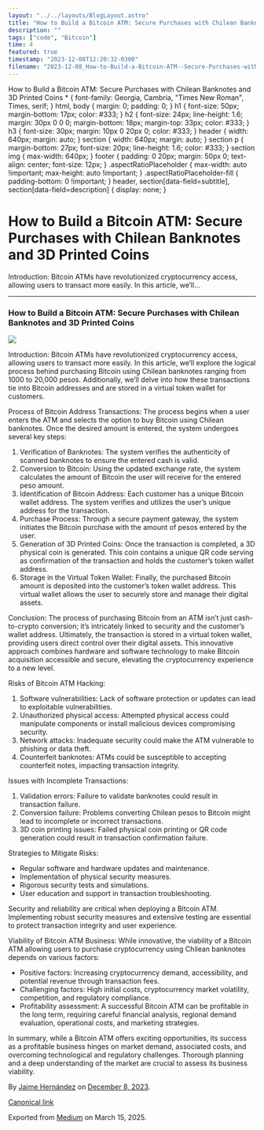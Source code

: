 ```yaml
---
layout: "../../layouts/BlogLayout.astro"
title: "How to Build a Bitcoin ATM: Secure Purchases with Chilean Banknotes and 3D Printed Coins"
description: ""
tags: ["code", "Bitcoin"]
time: 4
featured: true
timestamp: "2023-12-08T12:20:32-0300"
filename: "2023-12-08_How-to-Build-a-Bitcoin-ATM--Secure-Purchases-with-Chilean-Banknotes-and-3D-Printed-Coins-ceec84bff6dc"
---
```


How to Build a Bitcoin ATM: Secure Purchases with Chilean Banknotes and 3D Printed Coins \* { font-family: Georgia, Cambria, "Times New Roman", Times, serif; } html, body { margin: 0; padding: 0; } h1 { font-size: 50px; margin-bottom: 17px; color: #333; } h2 { font-size: 24px; line-height: 1.6; margin: 30px 0 0 0; margin-bottom: 18px; margin-top: 33px; color: #333; } h3 { font-size: 30px; margin: 10px 0 20px 0; color: #333; } header { width: 640px; margin: auto; } section { width: 640px; margin: auto; } section p { margin-bottom: 27px; font-size: 20px; line-height: 1.6; color: #333; } section img { max-width: 640px; } footer { padding: 0 20px; margin: 50px 0; text-align: center; font-size: 12px; } .aspectRatioPlaceholder { max-width: auto !important; max-height: auto !important; } .aspectRatioPlaceholder-fill { padding-bottom: 0 !important; } header, section\[data-field=subtitle\], section\[data-field=description\] { display: none; }

How to Build a Bitcoin ATM: Secure Purchases with Chilean Banknotes and 3D Printed Coins
========================================================================================

Introduction: Bitcoin ATMs have revolutionized cryptocurrency access, allowing users to transact more easily. In this article, we’ll…

* * *

### How to Build a Bitcoin ATM: Secure Purchases with Chilean Banknotes and 3D Printed Coins

![](https://cdn-images-1.medium.com/max/800/0*39E4-i9nUJwQGij3.jpg)

Introduction: Bitcoin ATMs have revolutionized cryptocurrency access, allowing users to transact more easily. In this article, we’ll explore the logical process behind purchasing Bitcoin using Chilean banknotes ranging from 1000 to 20,000 pesos. Additionally, we’ll delve into how these transactions tie into Bitcoin addresses and are stored in a virtual token wallet for customers.

Process of Bitcoin Address Transactions: The process begins when a user enters the ATM and selects the option to buy Bitcoin using Chilean banknotes. Once the desired amount is entered, the system undergoes several key steps:

1.  Verification of Banknotes: The system verifies the authenticity of scanned banknotes to ensure the entered cash is valid.
2.  Conversion to Bitcoin: Using the updated exchange rate, the system calculates the amount of Bitcoin the user will receive for the entered peso amount.
3.  Identification of Bitcoin Address: Each customer has a unique Bitcoin wallet address. The system verifies and utilizes the user’s unique address for the transaction.
4.  Purchase Process: Through a secure payment gateway, the system initiates the Bitcoin purchase with the amount of pesos entered by the user.
5.  Generation of 3D Printed Coins: Once the transaction is completed, a 3D physical coin is generated. This coin contains a unique QR code serving as confirmation of the transaction and holds the customer’s token wallet address.
6.  Storage in the Virtual Token Wallet: Finally, the purchased Bitcoin amount is deposited into the customer’s token wallet address. This virtual wallet allows the user to securely store and manage their digital assets.

Conclusion: The process of purchasing Bitcoin from an ATM isn’t just cash-to-crypto conversion; it’s intricately linked to security and the customer’s wallet address. Ultimately, the transaction is stored in a virtual token wallet, providing users direct control over their digital assets. This innovative approach combines hardware and software technology to make Bitcoin acquisition accessible and secure, elevating the cryptocurrency experience to a new level.

Risks of Bitcoin ATM Hacking:

1.  Software vulnerabilities: Lack of software protection or updates can lead to exploitable vulnerabilities.
2.  Unauthorized physical access: Attempted physical access could manipulate components or install malicious devices compromising security.
3.  Network attacks: Inadequate security could make the ATM vulnerable to phishing or data theft.
4.  Counterfeit banknotes: ATMs could be susceptible to accepting counterfeit notes, impacting transaction integrity.

Issues with Incomplete Transactions:

1.  Validation errors: Failure to validate banknotes could result in transaction failure.
2.  Conversion failure: Problems converting Chilean pesos to Bitcoin might lead to incomplete or incorrect transactions.
3.  3D coin printing issues: Failed physical coin printing or QR code generation could result in transaction confirmation failure.

Strategies to Mitigate Risks:

*   Regular software and hardware updates and maintenance.
*   Implementation of physical security measures.
*   Rigorous security tests and simulations.
*   User education and support in transaction troubleshooting.

Security and reliability are critical when deploying a Bitcoin ATM. Implementing robust security measures and extensive testing are essential to protect transaction integrity and user experience.

Viability of Bitcoin ATM Business: While innovative, the viability of a Bitcoin ATM allowing users to purchase cryptocurrency using Chilean banknotes depends on various factors:

*   Positive factors: Increasing cryptocurrency demand, accessibility, and potential revenue through transaction fees.
*   Challenging factors: High initial costs, cryptocurrency market volatility, competition, and regulatory compliance.
*   Profitability assessment: A successful Bitcoin ATM can be profitable in the long term, requiring careful financial analysis, regional demand evaluation, operational costs, and marketing strategies.

In summary, while a Bitcoin ATM offers exciting opportunities, its success as a profitable business hinges on market demand, associated costs, and overcoming technological and regulatory challenges. Thorough planning and a deep understanding of the market are crucial to assess its business viability.

By [Jaime Hernández](https://medium.com/@devjaime) on [December 8, 2023](https://medium.com/p/ceec84bff6dc).

[Canonical link](https://medium.com/@devjaime/how-to-build-a-bitcoin-atm-secure-purchases-with-chilean-banknotes-and-3d-printed-coins-ceec84bff6dc)

Exported from [Medium](https://medium.com) on March 15, 2025.